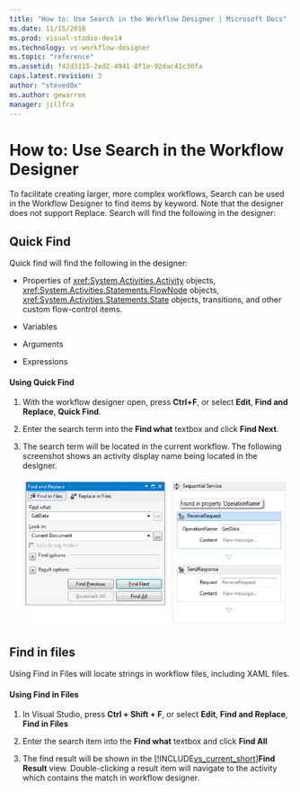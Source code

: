 ```yaml
---
title: "How to: Use Search in the Workflow Designer | Microsoft Docs"
ms.date: 11/15/2016
ms.prod: visual-studio-dev14
ms.technology: vs-workflow-designer
ms.topic: "reference"
ms.assetid: f42d3115-2ed2-4941-8f1e-92dac41c30fa
caps.latest.revision: 3
author: "steved0x"
ms.author: gewarren
manager: jillfra
---
```

# How to: Use Search in the Workflow Designer
To facilitate creating larger, more complex workflows, Search can be used in the Workflow Designer to find items by keyword. Note that the designer does not support Replace. Search will find the following in the designer:  
  
## Quick Find  
 Quick find will find the following in the designer:  
  
-   Properties of <xref:System.Activities.Activity> objects, <xref:System.Activities.Statements.FlowNode> objects, <xref:System.Activities.Statements.State> objects, transitions, and other custom flow-control items.  
  
-   Variables  
  
-   Arguments  
  
-   Expressions  
  
#### Using Quick Find  
  
1. With the workflow designer open, press **Ctrl+F**, or select **Edit**, **Find and Replace**, **Quick Find**.  
  
2. Enter the search term into the **Find what** textbox and click **Find Next**.  
  
3. The search term will be located in the current workflow. The following screenshot shows an activity display name being located in the designer.  
  
     ![Search result in the Workflow Designer](../workflow-designer/media/designersearch.png "DesignerSearch")  
  
## Find in files  
 Using Find in Files will locate strings in workflow files, including XAML files.  
  
#### Using Find in Files  
  
1. In Visual Studio, press **Ctrl + Shift + F**, or select **Edit**, **Find and Replace**, **Find in Files**  
  
2. Enter the search item into the **Find what** textbox and click **Find All**  
  
3. The find result will be shown in the [!INCLUDE[vs_current_short](../includes/vs-current-short-md.md)]**Find Result** view. Double-clicking a result item will navigate to the activity which contains the match in workflow designer.